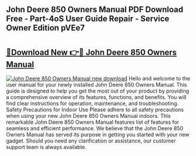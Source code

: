 ## John Deere 850 Owners Manual PDF Download Free - Part-4oS User Guide Repair - Service Owner Edition pVEe7

# <h2><a href="http://bc32408.oget.top/?id=John+Deere+850+Owners+Manual">🔗Download New 👉🔴 John Deere 850 Owners Manual</a></h2>

[![John Deere 850 Owners Manual new download](https://i.imgur.com/5g1atiW.png)](http://bc32408.oget.top/?id=John+Deere+850+Owners+Manual)
Hello and welcome to the user manual for your newly installed John Deere 850 Owners Manual. This guide is designed to help you get the most out of your product by providing a comprehensive overview of its features, functions, and benefits. You will find clear instructions for operation, maintenance, and troubleshooting. Safety Precautions for Indoor Use Please adhere to all safety precautions when using your new John Deere 850 Owners Manual indoors. This remarkable John Deere 850 Owners Manual features list of features for seamless and efficient performance. We believe that the John Deere 850 Owners Manual has served its purpose in getting you started with your new gadget. Should you need any clarification or assistance, our customer support team is always available.
